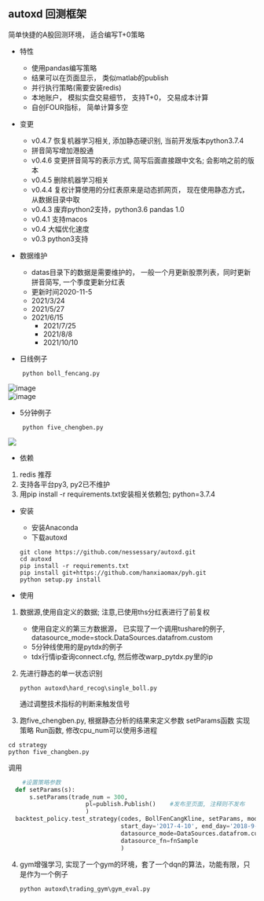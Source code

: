 autoxd 回测框架
------

简单快捷的A股回测环境， 适合编写T+0策略

- 特性
  * 使用pandas编写策略
  * 结果可以在页面显示， 类似matlab的publish
  * 并行执行策略(需要安装redis)
  * 本地账户， 模拟实盘交易细节， 支持T+0， 交易成本计算
  * 自创FOUR指标， 简单计算多空

- 变更
  * v0.4.7 恢复机器学习相关, 添加静态硬识别, 当前开发版本python3.7.4
  * 拼音简写增加港股通
  * v0.4.6 变更拼音简写的表示方式, 简写后面直接跟中文名; 会影响之前的版本
  * v0.4.5 删除机器学习相关
  * v0.4.4 复权计算使用的分红表原来是动态抓网页， 现在使用静态方式， 从数据目录中取
  * v0.4.3 废弃python2支持，python3.6 pandas 1.0
  * v0.4.1 支持macos
  * v0.4 大幅优化速度
  * v0.3 python3支持

- 数据维护
  * datas目录下的数据是需要维护的， 一般一个月更新股票列表，同时更新拼音简写, 一个季度更新分红表
  * 更新时间2020-11-5
  * 2021/3/24
  * 2021/5/27
  * 2021/6/15
	* 2021/7/25
	* 2021/8/8
	* 2021/10/10

- 日线例子

```
	python boll_fencang.py
```

   ![image](https://github.com/nessessary/autoxd/raw/master/pics/autoxd_backtest_result.png)<br>
   ![image](https://github.com/nessessary/autoxd/raw/master/pics/autoxd_backtest_result_kline.png)

- 5分钟例子

```
	python five_chengben.py
```

   <img src="https://github.com/nessessary/autoxd/raw/master/pics/five.png"></img>


- 依赖
1. redis 推荐
2. 支持各平台py3, py2已不维护
3. 用pip install -r requirements.txt安装相关依赖包; python=3.7.4

- 安装
  * 安装Anaconda
  * 下载autoxd
  ```
  git clone https://github.com/nessessary/autoxd.git
  cd autoxd
  pip install -r requirements.txt
  pip install git+https://github.com/hanxiaomax/pyh.git
  python setup.py install
  ```

- 使用

1. 数据源,使用自定义的数据; 注意,已使用ths分红表进行了前复权<br>
      * 使用自定义的第三方数据源， 已实现了一个调用tushare的例子,
      datasource_mode=stock.DataSources.datafrom.custom
      * 5分钟线使用的是pytdx的例子
	  * tdx行情ip查询connect.cfg, 然后修改warp_pytdx.py里的ip

2. 先进行静态的单一状态识别
   ```
   python autoxd\hard_recog\single_boll.py
   ```
   通过调整技术指标的判断来触发信号

3. 跑five_chengben.py, 根据静态分析的结果来定义参数  setParams函数
  实现策略 Run函数, 修改cpu_num可以使用多进程
  ```
  cd strategy
  python five_changben.py
  ```
  调用
  ```python
      #设置策略参数
    def setParams(s):
    	s.setParams(trade_num = 300,
                        pl=publish.Publish()	#发布至页面, 注释则不发布
                        )
    backtest_policy.test_strategy(codes, BollFenCangKline, setParams, mode=myenum.hisdat_mode,
                                  start_day='2017-4-10', end_day='2018-9-15',
                                  datasource_mode=DataSources.datafrom.custom,
                                  datasource_fn=fnSample
                                  )
  ```

4. gym增强学习, 实现了一个gym的环境，套了一个dqn的算法，功能有限，只是作为一个例子
   ```
   python autoxd\trading_gym\gym_eval.py
   ```
